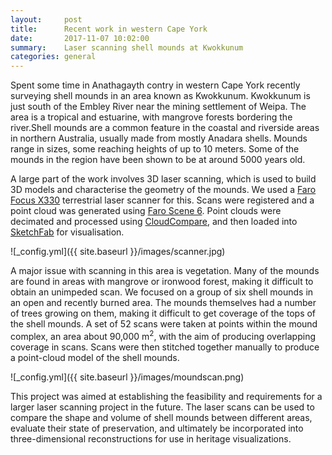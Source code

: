 ```yaml
---
layout:     post
title:      Recent work in western Cape York
date:       2017-11-07 10:02:00
summary:    Laser scanning shell mounds at Kwokkunum
categories: general
---
```


Spent some time in Anathagayth contry in western Cape York recently surveying shell mounds in an area known as Kwokkunum. Kwokkunum is just south of the Embley River near the mining settlement of Weipa. The area is a tropical and estuarine, with mangrove forests bordering the river.Shell mounds are a common feature in the coastal and riverside areas in northern Australia, usually made from mostly Anadara shells. Mounds range in sizes, some reaching heights of up to 10 meters. Some of the mounds in the region have been shown to be at around 5000 years old. 

A large part of the work involves 3D laser scanning, which is used to build 3D models and characterise the geometry of the mounds. We used a [Faro Focus X330](https://www.faro.com/en-gb/news/the-new-faro-laser-scanner-focus3d-x-330-the-perfect-instrument-for-3d-documentation-and-land-surveying-2/) terrestrial laser scanner for this. Scans were registered and a point cloud was generated using [Faro Scene 6](https://www.faro.com/products/product-design/faro-scene). Point clouds were decimated and processed using [CloudCompare](http://www.danielgm.net/cc), and then loaded into [SketchFab](https://sketchfab.com) for visualisation.

![_config.yml]({{ site.baseurl }}/images/scanner.jpg)

A major issue with scanning in this area is vegetation. Many of the mounds are found in areas with mangrove or ironwood forest, making it difficult to obtain an unimpeded scan. We focused on a group of six shell mounds in an open and recently burned area. The mounds themselves had a number of trees growing on them, making it difficult to get coverage of the tops of the shell mounds. A set of 52 scans were taken at points within the mound complex, an area about 90,000 m<sup>2</sup>, with the aim of producing overlapping coverage in scans. Scans were then stitched together manually to produce a point-cloud model of the shell mounds.

![_config.yml]({{ site.baseurl }}/images/moundscan.png)

This project was aimed at establishing the feasibility and requirements for a larger laser scanning project in the future. The laser scans can be used to compare the shape and volume of shell mounds between different areas, evaluate their state of preservation, and ultimately be incorporated into three-dimensional reconstructions for use in heritage visualizations. 





